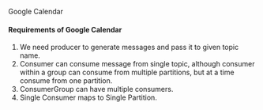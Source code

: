 Google Calendar 

#### Requirements of Google Calendar
1. We need producer to generate messages and pass it to given topic name.
2. Consumer can consume message from single topic, although consumer within a group can consume from multiple partitions, but
   at a time consume from one partition.
3. ConsumerGroup can have multiple consumers.
4. Single Consumer maps to Single Partition.